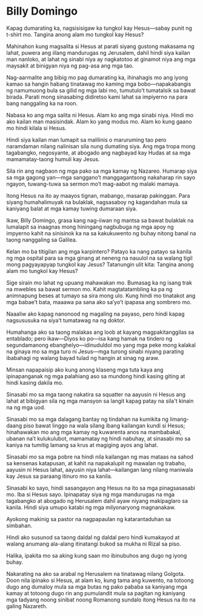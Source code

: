 # Billy Domingo

Kapag dumarating ka, nagsisisigaw ka tungkol kay Hesus—sabay punit ng t-shirt mo. Tangina anong alam mo tungkol kay Hesus?

Mahinahon kung magsalita si Hesus at parati siyang gustong makasama ng lahat, puwera ang iilang mandurugas ng Jerusalem, dahil hindi siya kailan man nanloko, at lahat ng sinabi niya ay nagkatotoo at ginamot niya ang mga maysakit at binigyan niya ng pag-asa ang mga tao.

Nag-aarmalite ang bibig mo pag dumarating ka, ihinahagis mo ang iyong kamao sa hangin habang tinatawag mo kaming mga bobo—napakabangis ng namumuong bula sa gilid ng mga labi mo, tumutulo’t tumatalsik sa bawat birada. Parati mong sinasabing didiretso kami lahat sa impiyerno na para bang nanggaling ka na roon.

Nabasa ko ang mga salita ni Hesus. Alam ko ang mga sinabi niya. Hindi mo ako kailan man masisindak. Alam ko yang modus mo. Alam ko kung gaano mo hindi kilala si Hesus.

Hindi siya kailan man lumapit sa malilinis o maruruming tao pero naramdaman nilang nalinisan sila nung dumating siya. Ang mga tropa mong tagabangko, negosyante, at abogado ang nagbayad kay Hudas at sa mga mamamatay-taong humuli kay Jesus.

Sila rin ang nagbaon ng mga pako sa mga kamay ng Nazareo. Humarap siya sa mga gagong yan—mga sanggano’t manggagantsong nakaharap rin sayo ngayon, tuwang-tuwa sa sermon mo’t mag-aabot ng malaki mamaya.

Itong Hesus na ito ay maayos tignan, mabango, masarap pakinggan. Para siyang humahalimuyak na bulaklak, nagsasaboy ng kagandahan mula sa kaniyang balat at mga kamay tuwing dumaraan siya.

Ikaw, Billy Domingo, grasa kang nag-iiwan ng mantsa sa bawat bulaklak na lumalapit sa inaagnas mong hiningang nagbubuga ng mga apoy ng impyerno kahit na sinisinok ka na sa kakukuwento ng buhay nitong banal na taong nanggaling sa Galilea.

Kelan mo ba titigilan ang mga karpintero? Patayo ka nang patayo sa kanila ng mga ospital para sa mga ginang at neneng na nauulol na sa walang tigil mong pagyayapyap tungkol kay Jesus? Tatanungin ulit kita: Tangina anong alam mo tungkol kay Hesus?

Sige sirain mo lahat ng upuang mahawakan mo. Bumasag ka ng isang trak na mwebles sa bawat sermon mo. Kahit magtatatambling ka pa ng animnapung beses at tumayo sa sira mong ulo. Kung hindi mo tinatakot ang mga babae’t bata, maaawa pa sana ako sa’yo’t ipapasa ang sombrero mo.

Naaaliw ako kapag nanonood ng magaling na payaso, pero hindi kapag nagsususuka na siya’t tumatawag na ng doktor.

Humahanga ako sa taong malakas ang loob at kayang magpakitanggilas sa entablado; pero ikaw—Diyos ko po—isa kang hamak na tindero ng segundamanong ebanghelyo—idinuduldol mo yang mga peke mong kalakal na ginaya mo sa mga turo ni Jesus—mga turong sinabi niyang parating ibabahagi ng walang bayad tulad ng hangin at sinag ng araw.

Minsan napapaisip ako kung anong klaseng mga tuta kaya ang ipinapanganak ng mga palahiang aso sa mundong hindi kasing giting at hindi kasing dakila mo.

Sinasabi mo sa mga taong nakatira sa squatter na aayusin ni Hesus ang lahat at bibigyan sila ng mga mansyon sa langit kapag patay na sila't kinain na ng mga uod.

Sinasabi mo sa mga dalagang bantay ng tindahan na kumikita ng limang-daang piso bawat linggo na wala silang ibang kailangan kundi si Hesus; hinahawakan mo ang mga kamay ng kuwarenta anos na mambabakal, ubanan na’t kulukulubot, mamamatay ng hindi nabuhay, at sinasabi mo sa kaniya na tumitig lamang sa krus at magiging ayos ang lahat.

Sinasabi mo sa mga pobre na hindi nila kailangan ng mas mataas na sahod sa kensenas katapusan, at kahit na napakalupit ng mawalan ng trabaho, aayusin ni Hesus lahat, aayusin niya lahat—kailangan lang nilang maniwala kay Jesus sa paraang itinuro mo sa kanila.

Sinasabi ko sayo, hindi sasangayon ang Hesus na ito sa mga pinagsasasabi mo. Iba si Hesus sayo. Ipinapatay siya ng mga mandurugas na mga tagabangko at abogado ng Herusalem dahil ayaw niyang makipaglaro sa kanila. Hindi siya umupo katabi ng mga milyonaryong magnanakaw.

Ayokong makinig sa pastor na nagpapaulan ng katarantaduhan sa simbahan.

Hindi ako susunod sa taong daldal ng daldal pero hindi kumakayod at walang anumang ala-alang itinatangi bukod sa mukha ni Rizal sa piso.

Halika, ipakita mo sa aking kung saan mo ibinubuhos ang dugo ng iyong buhay.

Nakarating na ako sa arabal ng Herusalem na tinatawag nilang Golgota. Doon nila ipinako si Hesus, at alam ko, kung tama ang kuwento, na totoong dugo ang dumaloy mula sa mga butas ng pako pababa sa kaniyang mga kamay at totoong dugo rin ang pumulandit mula sa pagitan ng kaniyang mga tadyang noong sinibat noong Romanong sundalo itong Hesus na ito na galing Nazareth.

